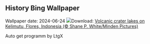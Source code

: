 ## History Bing Wallpaper
Wallpaper date: 2024-06-24
![](https://www.bing.com/th?id=OHR.FloresIsland_EN-GB9368933126_UHD.jpg&w=1000)Download: [Volcanic crater lakes on Kelimutu, Flores, Indonesia (© Shane P. White/Minden Pictures)](https://www.bing.com/th?id=OHR.FloresIsland_EN-GB9368933126_UHD.jpg)

Auto get programm by LtgX
